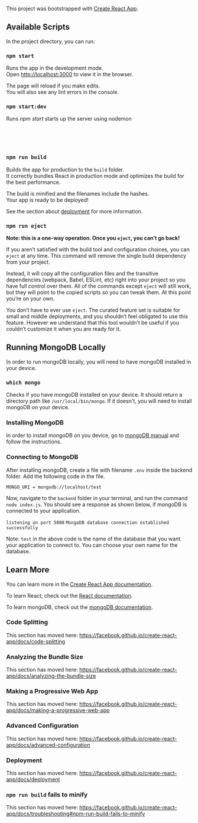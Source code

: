 This project was bootstrapped with [Create React App](https://github.com/facebook/create-react-app).

## Available Scripts

In the project directory, you can run:

### `npm start`

Runs the app in the development mode.<br />
Open [http://localhost:3000](http://localhost:3000) to view it in the browser.

The page will reload if you make edits.<br />
You will also see any lint errors in the console.

### `npm start:dev`

Runs *npm start* starts up the server using nodemon

<br />
<br />
<br />

### `npm run build`

Builds the app for production to the `build` folder.<br />
It correctly bundles React in production mode and optimizes the build for the best performance.

The build is minified and the filenames include the hashes.<br />
Your app is ready to be deployed!

See the section about [deployment](https://facebook.github.io/create-react-app/docs/deployment) for more information.

### `npm run eject`

**Note: this is a one-way operation. Once you `eject`, you can’t go back!**

If you aren’t satisfied with the build tool and configuration choices, you can `eject` at any time. This command will remove the single build dependency from your project.

Instead, it will copy all the configuration files and the transitive dependencies (webpack, Babel, ESLint, etc) right into your project so you have full control over them. All of the commands except `eject` will still work, but they will point to the copied scripts so you can tweak them. At this point you’re on your own.

You don’t have to ever use `eject`. The curated feature set is suitable for small and middle deployments, and you shouldn’t feel obligated to use this feature. However we understand that this tool wouldn’t be useful if you couldn’t customize it when you are ready for it.

## Running MongoDB Locally

In order to run mongoDB locally, you will need to have mongoDB installed in your device.

### `which mongo`

Checks if you have mongoDB installed on your device. It should return a directory path like `/usr/local/bin/mongo`. If it doesn't, you will need to install mongoDB on your device. 

### Installing MongoDB

In order to install mongoDB on you device, go to [mongoDB manual](https://docs.mongodb.com/manual/administration/install-community/) and follow the instructions. 

### Connecting to MongoDB

After installing mongoDB, create a file with filename `.env` inside the backend folder. Add the following code in the file. 

`MONGO_URI = mongodb://localhost/test`

Now, navigate to the `backend` folder in your terminal, and run the command `node index.js`. You should see a response as shown below, if mongoDB is connected to your application. 

`listening on port 5000`
`MongoDB database connection established successfully`

Note: `test` in the above code is the name of the database that you want your application to connect to. You can choose your own name for the database. 

## Learn More

You can learn more in the [Create React App documentation](https://facebook.github.io/create-react-app/docs/getting-started).

To learn React, check out the [React documentation](https://reactjs.org/).

To learn mongoDB, check out the [mongoDB documentation](https://docs.mongodb.com/manual/).

### Code Splitting

This section has moved here: https://facebook.github.io/create-react-app/docs/code-splitting

### Analyzing the Bundle Size

This section has moved here: https://facebook.github.io/create-react-app/docs/analyzing-the-bundle-size

### Making a Progressive Web App

This section has moved here: https://facebook.github.io/create-react-app/docs/making-a-progressive-web-app

### Advanced Configuration

This section has moved here: https://facebook.github.io/create-react-app/docs/advanced-configuration

### Deployment

This section has moved here: https://facebook.github.io/create-react-app/docs/deployment

### `npm run build` fails to minify

This section has moved here: https://facebook.github.io/create-react-app/docs/troubleshooting#npm-run-build-fails-to-minify
